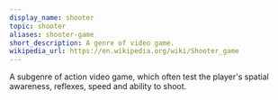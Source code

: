 ```yaml
---
display_name: shooter
topic: shooter
aliases: shooter-game
short_description: A genre of video game.
wikipedia_url: https://en.wikipedia.org/wiki/Shooter_game
---
```

A subgenre of action video game, which often test the player's spatial awareness, reflexes, speed and ability to shoot.